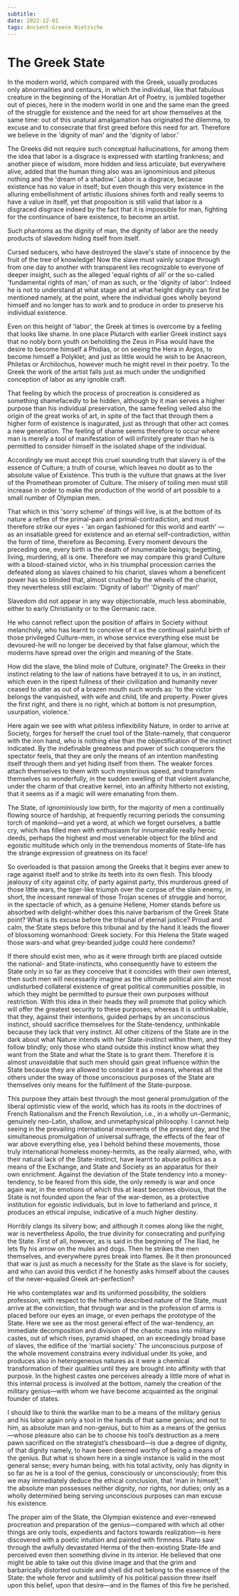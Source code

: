 ```yaml
---
subtitle:
date: 2022-12-01
tags: Ancient-Greece Nietzsche
---
```


# The Greek State

In the modern world, which compared with the Greek, usually produces only abnormalities and centaurs, in which the individual, like that fabulous creature in the beginning of the Horatian Art of Poetry, is jumbled together out of pieces, here in the modern world in one and the same man the greed of the struggle for existence and the need for art show themselves at the same time: out of this unatural amalgamation has originated the dilemma, to excuse and to consecrate that first greed before this need for art. Therefore we believe in the 'dignity of man' and the 'dignity of labor.'

The Greeks did not require such conceptual hallucinations, for among them the idea that labor is a disgrace is expressed with startling frankness; and another piece of wisdom, more hidden and less articulate, but everywhere alive, added that the human thing also was an ignominious and piteous nothing and the 'dream of a shadow.' Labor is a disgrace, because existence has no value in itself; but even though this very existence in the alluring embellishment of artistic illusions shines forth and really seems to have a value in itself, yet that proposition is still valid that labor is a disgraced disgrace indeed by the fact that it is impossible for man, fighting for the continuance of bare existence, to become an artist. 

Such phantoms as the dignity of man, the dignity of labor are the needy products of slavedom hiding itself from itself.

Cursed seducers, who have destroyed the slave's state of innocence by the fruit of the tree of knowledge! Now the slave must vainly scrape through from one day to another with transparent lies recognizable to everyone of deeper insight, such as the alleged 'equal rights of all' or the so-called 'fundamental rights of man,' of man as such, or the 'dignity of labor': Indeed he is not to understand at what stage and at what height dignity can first be mentioned namely, at the point, where the individual goes wholly beyond himself and no longer has to work and to produce in order to preserve his individual existence. 

Even on this height of 'labor', the Greek at times is overcome by a feeling that looks like shame. In one place Plutarch with earlier Greek instinct says that no nobly born youth on beholding the Zeus in Pisa would have the desire to become himself a Phidias, or on seeing the Hera in Argos, to become himself a Polyklet; and just as little would he wish to be Anacreon, Philetas or Archilochus, however much he might revel in their poetry. To the Greek the work of the artist falls just as much under the undignified conception of labor as any ignoble craft. 

That feeling by which the process of procreation is considered as something shamefacedly to be hidden, although by it man serves a higher purpose than his individual preservation, the same feeling veiled also the origin of the great works of art, in spite of the fact that through them a higher form of existence is inagurated, just as through that other act comes a new generation. The feeling of shame seems therefore to occur where man is merely a tool of manifestation of will infinitely greater than he is permitted to consider himself in the isolated shape of the individual. 

Accordingly we must accept this cruel sounding truth that slavery is of the essence of Culture; a truth of course, which leaves no doubt as to the absolute value of Existence. This truth is the vulture that gnaws at the liver of the Promethean promoter of Culture. The misery of toiling men must still increase in order to make the production of the world of art possible to a small number of Olympian men. 

That which in this 'sorry scheme' of things will live, is at the bottom of its nature a reflex of the primal-pain and primal-contradiction, and must therefore strike our eyes - 'an organ fashioned for this world and earth' — as an insatiable greed for existence and an eternal self-contradiction, within the form of time, therefore as Becoming. Every moment devours the preceding one, every birth is the death of innumerable beings; begetting, living, murdering, all is one. Therefore we may compare this grand Culture with a blood-stained victor, who in his triumphal procession carries the defeated along as slaves chained to his chariot, slaves whom a beneficent power has so blinded that, almost crushed by the wheels of the chariot, they nevertheless still exclaim: 'Dignity of labor!' 'Dignity of man!'

Slavedom did not appear in any way objectionable, much less abominable, either to early Christianity or to the Germanic race. 

He who cannot reflect upon the position of affairs in Society without melancholy, who has learnt to conceive of it as the continual painful birth of those privileged Culture-men, in whose service everything else must be devoured-he will no longer be deceived by that false glamour, which the moderns have spread over the origin and meaning of the State. 

How did the slave, the blind mole of Culture, originate? The Greeks in their instinct relating to the law of nations have betrayed it to us, in an instinct, which even in the ripest fullness of their civilization and humanity never ceased to utter as out of a brazen mouth such words as: 'to the victor belongs the vanquished, with wife and child, life and property. Power gives the first right, and there is no right, which at bottom is not presumption, usurpation, violence.'

Here again we see with what pitiless inflexibility Nature, in order to arrive at Society, forges for herself the cruel tool of the State-namely, that conqueror with the iron hand, who is nothing else than the objectification of the instinct indicated. By the indefinable greatness and power of such conquerors the spectator feels, that they are only the means of an intention manifesting itself through them and yet hiding itself from them. The weaker forces attach themselves to them with such mysterious speed, and transform themselves so wonderfully, in the sudden swelling of that violent avalanche, under the charm of that creative kernel, into an affinity hitherto not existing, that it seems as if a magic will were emanating from them.

The State, of ignominiously low birth, for the majority of men a continually flowing source of hardship, at frequently recurring periods the consuming torch of mankind—and yet a word, at which we forget ourselves, a battle cry, which has filled men with enthusiasm for innumerable really heroic deeds, perhaps the highest and most venerable object for the blind and egoistic multitude which only in the tremendous moments of State-life has the strange expression of greatness on its face! 

So overloaded is that passion among the Greeks that it begins ever anew to rage against itself and to strike its teeth into its own flesh. This bloody jealousy of city against city, of party against party, this murderous greed of those little wars, the tiger-like triumph over the corpse of the slain enemy, in short, the incessant renewal of those Trojan scenes of struggle and horror, in the spectacle of which, as a genuine Hellene, Homer stands before us absorbed with delight-whither does this naive barbarism of the Greek State point? What is its excuse before the tribunal of eternal justice? Proud and calm, the State steps before this tribunal and by the hand it leads the flower of blossoming womanhood: Greek society. For this Helena the State waged those wars-and what grey-bearded judge could here condemn?

If there should exist men, who as it were through birth are placed outside the national- and State-instincts, who consequently have to esteem the State only in so far as they conceive that it coincides with their own interest, then such men will necessarily imagine as the ultimate political aim the most undisturbed collateral existence of great political communities possible, in which they might be permitted to pursue their own purposes without restriction. With this idea in their heads they will promote that policy which will offer the greatest security to these purposes; whereas it is unthinkable, that they, against their intentions, guided perhaps by an unconscious instinct, should sacrifice themselves for the State-tendency, unthinkable because they lack that very instinct. All other citizens of the State are in the dark about what Nature intends with her State-instinct within them, and they follow blindly; only those who stand outside this instinct know what they want from the State and what the State is to grant them. Therefore it is almost unavoidable that such men should gain great influence within the State because they are allowed to consider it as a means, whereas all the others under the sway of those unconscious purposes of the State are themselves only means for the fulfilment of the State-purpose.

This purpose they attain best through the most general promulgation of the liberal optimistic view of the world, which has its roots in the doctrines of French Rationalism and the French Revolution, i.e., in a wholly un-Germanic, genuinely neo-Latin, shallow, and unmetaphysical philosophy. I cannot help seeing in the prevailing international movements of the present day, and the simultaneous promulgation of universal suffrage, the effects of the fear of war above everything else, yea I behold behind these movements, those truly international homeless money-hermits, as the really alarmed, who, with their natural lack of the State-instinct, have learnt to abuse politics as a means of the Exchange, and State and Society as an apparatus for their own enrichment. Against the deviation of the State tendency into a money-tendency, to be feared from this side, the only remedy is war and once again war, in the emotions of which this at least becomes obvious, that the State is not founded upon the fear of the war-demon, as a protective institution for egoistic individuals, but in love to fatherland and prince, it produces an ethical impulse, indicative of a much higher destiny.

Horribly clangs its silvery bow; and although it comes along like the night, war is nevertheless Apollo, the true divinity for consecrating and purifying the State. First of all, however, as is said in the beginning of The Iliad, he lets fly his arrow on the mules and dogs. Then he strikes the men themselves, and everywhere pyres break into flames. Be it then pronounced that war is just as much a necessity for the State as the slave is for society, and who can avoid this verdict if he honestly asks himself about the causes of the never-equaled Greek art-perfection?

He who contemplates war and its uniformed possibility, the soldiers profession, with respect to the hitherto described nature of the State, must arrive at the conviction, that through war and in the profession of arms is placed before our eyes an image, or even perhaps the prototype of the State. Here we see as the most general effect of the war-tendency, an immediate decomposition and division of the chaotic mass into military castes, out of which rises, pyramid shaped, on an exceedingly broad base of slaves, the edifice of the 'martial society.' The unconscious purpose of the whole movement constrains every individual under its yoke, and produces also in heterogeneous natures as it were a chemical transformation of their qualities until they are brought into affinity with that purpose. In the highest castes one perceives already a little more of what in this internal process is involved at the bottom, namely the creation of the military genius—with whom we have become acquainted as the original founder of states.

I should like to think the warlike man to be a means of the military genius and his labor again only a tool in the hands of that same genius; and not to him, as absolute man and non-genius, but to him as a means of the genius—whose pleasure also can be to choose his tool’s destruction as a mere pawn sacrificed on the strategist’s chessboard—is due a degree of dignity, of that dignity namely, to have been deemed worthy of being a means of the genius. But what is shown here in a single instance is valid in the most general sense; every human being, with his total activity, only has dignity in so far as he is a tool of the genius, consciously or unconsciously; from this we may immediately deduce the ethical conclusion, that 'man in himself,' the absolute man possesses neither dignity, nor rights, nor duties; only as a wholly determined being serving unconscious purposes can man excuse his existence.

The proper aim of the State, the Olympian existence and ever-renewed procreation and preparation of the genius—compared with which all other things are only tools, expedients and factors towards realization—is here discovered with a poetic intuition and painted with firmness. Plato saw through the awfully devastated Herma of the then-existing State-life and perceived even then something divine in its interior. He believed that one might be able to take out this divine image and that the grim and barbarically distorted outside and shell did not belong to the essence of the State: the whole fervor and sublimity of his political passion threw itself upon this belief, upon that desire—and in the flames of this fire he perished.